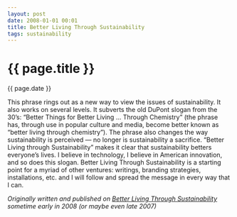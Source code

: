```yaml
---
layout: post
date: 2008-01-01 00:01
title: Better Living Through Sustainability
tags: sustainability
---
```


{{ page.title }}
================

<p class="meta">{{ page.date }}</p>

This phrase rings out as a new way to view the issues of sustainability. It also works on several levels. It subverts the old DuPont slogan from the 30’s: “Better Things for Better Living ... Through Chemistry” (the phrase has, through use in popular culture and media, become better known as “better living through chemistry”). The phrase also changes the way sustainability is perceived — no longer is sustainability a sacrifice. “Better Living through Sustainability” makes it clear that sustainability betters everyone’s lives. I believe in technology, I believe in American innovation, and so does this slogan. Better Living Through Sustainability is a starting point for a myriad of other ventures: writings, branding strategies, installations, etc. and I will follow and spread the message in every way that I can.

_Originally written and published on [Better Living Through Sustainability](http://http://betterlivingthroughsustainability.com/) sometime early in 2008 (or maybe even late 2007)_